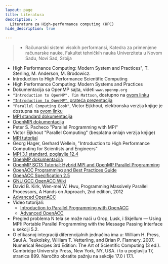 ```yaml
---
layout: page
title: Literatura
description: >
  Literatura za High-performance computing (HPC)
hide_description: true

---
```



> - Računarski sistemi visokih performansi, Katedra za primenjene računarske nauke, Fakultet tehničkih nauka Univerziteta u Novom Sadu, Novi Sad, Srbija
- High Performance Computing: Modern System and Practices", T. Sterling, M. Anderson, M. Brodowicz.
- Introduction to High Performance Scientific Computing
- High Performance Computing: Modern Systems and Practices
- Dokumentacija sa OpenMP sajta, videti `www.openmp.org`
- `"Introduction to OpenMP", Tim Mattson`, dostupno na [ovom linku](https://www.youtube.com/playlist?list=PLLX-Q6B8xqZ8n8bwjGdzBJ25X2utwnoEG)
- [`"Introduction to OpenMP"`, prateća prezentacija](https://www.openmp.org/wp-content/uploads/Intro_To_OpenMP_Mattson.pdf)
- `"Parallel Computing Book"`, Victor Eijkhout, elektronska verzija knjige je dostupna na [ovom linku](http://pages.tacc.utexas.edu/~eijkhout/pcse/html/omp-basics.html)
- [MPI standard dokumentacija](https://www.mpi-forum.org/docs/)
- [OpenMPI dokumentacija](https://www.open-mpi.org/doc/)
- Peter S. Pacheco "Parallel Programming with MPI"
- Victor Eijkhout "Parallel Computing" (besplatna onlajn verzija knjige)
- [MPI tutorijal](http://mpitutorial.com/)
- Georg Hager, Gerhard Wellein, "Introduction to High Performance Computing for Scientists and Engineers"
- [MPI 3.1 standard, poglavlje 12.4](https://www.mpi-forum.org/docs/mpi-3.1/mpi31-report.pdf)
- [OpenMP dokumentacija](https://www.open-mpi.org/doc/)
- [OpenMP SC13 Tutorial: Hybrid MPI and OpenMP Parallel Programming](https://www.openmp.org/press-release/sc13-tutorial-hybrid-mpi-openmp-parallel-programming/)
- [OpenACC Programming and Best Practices Guide](https://www.openacc.org/sites/default/files/inline-files/OpenACC_Programming_Guide_0.pdf)
- [OpenACC Specification 2.5](https://www.openacc.org/sites/default/files/inline-files/OpenACC_2pt5.pdf)
- [GNU GCC OpenACC Wiki](https://gcc.gnu.org/wiki/OpenACC)
- David B. Kirk, Wen-mei W. Hwu, Programming Massively Parallel Processors, A Hands on Approach, 2nd edition, 2012
- [Advanced OpenACC](http://videolectures.net/site/normal_dl/tag=1058329/ihpcss2016_urbanic_advanced_openACC_01.pdf)
- Video tutorijali:
	- [Introduction to Parallel Programming with OpenACC](https://www.youtube.com/playlist?list=PLx_s9Cz7_T429SF7gBGJ51iiZoEWYVvkq)
	- [Advanced OpenACC](http://videolectures.net/ihpcss2016_urbanic_advanced_openACC/)
- Pregled problema N tela se može naći u Grop, Lusk, i Skjellum — Using MPI: Portable Parallel Programming with the Message Passing Interface u sekciji 5.2.
- O efikasnoj integraciji diferencijalnih jednačina ima u: William H. Press, Saul A. Teukolsky, William T. Vetterling, and Brian P. Flannery. 2007. Numerical Recipes 3rd Edition: The Art of Scientific Computing (3 ed.). Cambridge University Press, New York, NY, USA. i to u poglavlju 17, stranica 899. Naročito obratite pažnju na sekcije 17.0 i 17.1.


